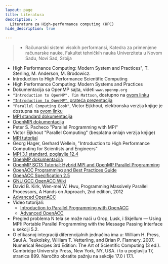 ```yaml
---
layout: page
title: Literatura
description: >
  Literatura za High-performance computing (HPC)
hide_description: true

---
```



> - Računarski sistemi visokih performansi, Katedra za primenjene računarske nauke, Fakultet tehničkih nauka Univerziteta u Novom Sadu, Novi Sad, Srbija
- High Performance Computing: Modern System and Practices", T. Sterling, M. Anderson, M. Brodowicz.
- Introduction to High Performance Scientific Computing
- High Performance Computing: Modern Systems and Practices
- Dokumentacija sa OpenMP sajta, videti `www.openmp.org`
- `"Introduction to OpenMP", Tim Mattson`, dostupno na [ovom linku](https://www.youtube.com/playlist?list=PLLX-Q6B8xqZ8n8bwjGdzBJ25X2utwnoEG)
- [`"Introduction to OpenMP"`, prateća prezentacija](https://www.openmp.org/wp-content/uploads/Intro_To_OpenMP_Mattson.pdf)
- `"Parallel Computing Book"`, Victor Eijkhout, elektronska verzija knjige je dostupna na [ovom linku](http://pages.tacc.utexas.edu/~eijkhout/pcse/html/omp-basics.html)
- [MPI standard dokumentacija](https://www.mpi-forum.org/docs/)
- [OpenMPI dokumentacija](https://www.open-mpi.org/doc/)
- Peter S. Pacheco "Parallel Programming with MPI"
- Victor Eijkhout "Parallel Computing" (besplatna onlajn verzija knjige)
- [MPI tutorijal](http://mpitutorial.com/)
- Georg Hager, Gerhard Wellein, "Introduction to High Performance Computing for Scientists and Engineers"
- [MPI 3.1 standard, poglavlje 12.4](https://www.mpi-forum.org/docs/mpi-3.1/mpi31-report.pdf)
- [OpenMP dokumentacija](https://www.open-mpi.org/doc/)
- [OpenMP SC13 Tutorial: Hybrid MPI and OpenMP Parallel Programming](https://www.openmp.org/press-release/sc13-tutorial-hybrid-mpi-openmp-parallel-programming/)
- [OpenACC Programming and Best Practices Guide](https://www.openacc.org/sites/default/files/inline-files/OpenACC_Programming_Guide_0.pdf)
- [OpenACC Specification 2.5](https://www.openacc.org/sites/default/files/inline-files/OpenACC_2pt5.pdf)
- [GNU GCC OpenACC Wiki](https://gcc.gnu.org/wiki/OpenACC)
- David B. Kirk, Wen-mei W. Hwu, Programming Massively Parallel Processors, A Hands on Approach, 2nd edition, 2012
- [Advanced OpenACC](http://videolectures.net/site/normal_dl/tag=1058329/ihpcss2016_urbanic_advanced_openACC_01.pdf)
- Video tutorijali:
	- [Introduction to Parallel Programming with OpenACC](https://www.youtube.com/playlist?list=PLx_s9Cz7_T429SF7gBGJ51iiZoEWYVvkq)
	- [Advanced OpenACC](http://videolectures.net/ihpcss2016_urbanic_advanced_openACC/)
- Pregled problema N tela se može naći u Grop, Lusk, i Skjellum — Using MPI: Portable Parallel Programming with the Message Passing Interface u sekciji 5.2.
- O efikasnoj integraciji diferencijalnih jednačina ima u: William H. Press, Saul A. Teukolsky, William T. Vetterling, and Brian P. Flannery. 2007. Numerical Recipes 3rd Edition: The Art of Scientific Computing (3 ed.). Cambridge University Press, New York, NY, USA. i to u poglavlju 17, stranica 899. Naročito obratite pažnju na sekcije 17.0 i 17.1.


